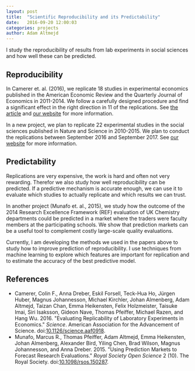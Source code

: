 ```yaml
---
layout: post
title:  "Scientific Reproducibility and its Predictability"
date:   2016-09-20 12:00:03
categories: projects
author: Adam Altmejd
---
```


I study the reproducibility of results from lab experiments in social sciences and how well these can be predicted.

## Reproducibility
In Camerer et. al. (2016), we replicate 18 studies in experimental economics published in the American Economic Review and the Quarterly Journal of Economics in 2011-2014. We follow a carefully designed procedure and find a significant effect in the right direction in 11 of the replications. See [the article](http://science.sciencemag.org/content/early/2016/03/02/science.aaf0918) and [our website](http://experimentaleconreplications.com) for more information.

In a new project, we plan to replicate 22 experimental studies in the social sciences published in Nature and Science in 2010-2015. We plan to conduct the replications between September 2016 and September 2017. See [our website](http://socialsciencesreplicationproject.com) for more information.

## Predictability
Replications are very expensive, the work is hard and often not very rewarding. Therefor we also study how well reproducibility can be predicted. If a predictive mechanism is accurate enough, we can use it to evaluate which studies to actually replicate and which results we can trust.

In another project (Munafo et. al., 2015), we study how the outcome of the 2014 Research Excellence Framework (REF) evaluation of UK Chemistry departments could be predicted in a market where the traders were faculty members at the participating schools. We show that prediction markets can be a useful tool to complement costly large-scale quality evaluations.

Currently, I am developing the methods we used in the papers above to study how to improve prediction of reproducibility. I use techniques from machine learning to explore which features are important for replication and to estimate the accuracy of the best predictive model.

## References

*   Camerer, Colin F., Anna Dreber, Eskil Forsell, Teck-Hua Ho, Jürgen Huber, Magnus Johannesson, Michael Kirchler, Johan Almenberg, Adam Altmejd, Taizan Chan, Emma Heikensten, Felix Holzmeister, Taisuke Imai, Siri Isaksson, Gideon Nave, Thomas Pfeiffer, Michael Razen, and Hang Wu. 2016. "Evaluating Replicability of Laboratory Experiments in Economics." *Science*. American Association for the Advancement of Science. doi:[10.1126/science.aaf0918](https://doi.org/10.1126/science.aaf0918).
*   Munafo, Marcus R., Thomas Pfeiffer, Adam Altmejd, Emma Heikensten, Johan Almenberg, Alexander Bird, Yiling Chen, Brad Wilson, Magnus Johannesson, and Anna Dreber. 2015. "Using Prediction Markets to Forecast Research Evaluations." *Royal Society Open Science* 2 (10). The Royal Society. doi:[10.1098/rsos.150287](https://doi.org/10.1098/rsos.150287).
